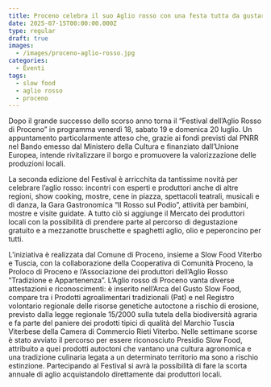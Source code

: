```yaml
---
title: Proceno celebra il suo Aglio rosso con una festa tutta da gustare
date: 2025-07-15T00:00:00.000Z
type: regular
draft: true
images:
  - /images/proceno-aglio-rosso.jpg
categories:
  - Eventi
tags:
  - slow food
  - aglio rosso
  - proceno
---
```


Dopo il grande successo dello scorso anno torna il “Festival dell’Aglio Rosso di Proceno” in programma venerdì 18, sabato 19 e domenica 20 luglio. Un appuntamento particolarmente atteso che, grazie ai fondi previsti dal PNRR nel Bando emesso dal Ministero della Cultura e finanziato dall’Unione Europea, intende rivitalizzare il borgo e promuovere la valorizzazione delle produzioni locali.

La seconda edizione del Festival è arricchita da tantissime novità per celebrare l’aglio rosso: incontri con esperti e produttori anche di altre regioni, show cooking, mostre, cene in piazza, spettacoli teatrali, musicali e di danza, la Gara Gastronomica “Il Rosso sul Podio”, attività per bambini, mostre e visite guidate. A tutto ciò si aggiunge il Mercato dei produttori locali con la possibilità di prendere parte al percorso di degustazione gratuito e a mezzanotte bruschette e spaghetti aglio, olio e peperoncino per tutti.

L’iniziativa è realizzata dal Comune di Proceno, insieme a Slow Food Viterbo e Tuscia, con la collaborazione della Cooperativa di Comunità Proceno, la Proloco di Proceno e l’Associazione dei produttori dell’Aglio Rosso “Tradizione e Appartenenza”. L’Aglio rosso di Proceno vanta diverse attestazioni e riconoscimenti: è inserito nell’Arca del Gusto Slow Food, compare tra i Prodotti agroalimentari tradizionali (Pat) e nel Registro volontario regionale delle risorse genetiche autoctone a rischio di erosione, previsto dalla legge regionale 15/2000 sulla tutela della biodiversità agraria e fa parte del paniere dei prodotti tipici di qualità del Marchio Tuscia Viterbese della Camera di Commercio Rieti Viterbo. Nelle settimane scorse è stato avviato il percorso per essere riconosciuto Presidio Slow Food, attribuito a quei prodotti autoctoni che vantano una cultura agronomica e una tradizione culinaria legata a un determinato territorio ma sono a rischio estinzione. Partecipando al Festival si avrà la possibilità di fare la scorta annuale di aglio acquistandolo direttamente dai produttori locali.
